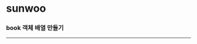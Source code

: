 # sunwoo
<!DOCTYPE html>
<html>
<head>
    <title>book 객체 만들기</title>
</head>
<body>
<h3>book 객체 배열 만들기</h3>
<hr>
<script>
var bookArray = new Array();
for(i=0 ; i<5; i++)
{
    var input = prompt("콤마(,)로 분리하면서 첵제목 저자 가격순으로 입력");
    var ar = input.split(",");
    var book = new Object();
    book.title = ar[0];
    book.author = ar[1];
    book.price = ar[2];
    bookArray[i] = book;
}
// bookArray 객체 출력
for(i=0 ; i<bookArray.length ; i++)
{
    document.write(bookArray[i].title + ",");
    document.write(bookArray[i].author + ",");
    document.write(bookArray[i].price + "<br>");
}
// 가장 가격이 비싼 책은?
    var most = bookArray[0];
    for(i=0 ; i<bookArray.length ; i++) 
    { 
        if(bookArray[i].price > most.price)
        most = bookArray[i];
    }    
 
        document.write("<br> 가장 가격이 비싼 책은 " + most.title);
</script>
</body>
</html>
